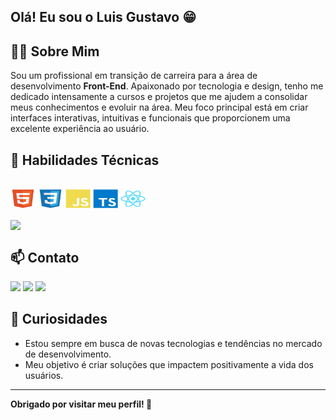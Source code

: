 ## Olá! Eu sou o Luis Gustavo 😁

## 🧑‍💻 Sobre Mim

Sou um profissional em transição de carreira para a área de desenvolvimento **Front-End**. Apaixonado por tecnologia e design, tenho me dedicado intensamente a cursos e projetos que me ajudem a consolidar meus conhecimentos e evoluir na área. Meu foco principal está em criar interfaces interativas, intuitivas e funcionais que proporcionem uma excelente experiência ao usuário.

## 🚀 Habilidades Técnicas

<div style="display: inline_block"><br>
  <img align="center" alt="Luis-HTML" height="30" width="40" src="https://raw.githubusercontent.com/devicons/devicon/master/icons/html5/html5-original.svg">
  <img align="center" alt="Luis-CSS" height="30" width="40" src="https://raw.githubusercontent.com/devicons/devicon/master/icons/css3/css3-original.svg">
  <img align="center" alt="Luis-Js" height="30" width="40" src="https://raw.githubusercontent.com/devicons/devicon/master/icons/javascript/javascript-plain.svg">
  <img align="center" alt="Luis-Ts" height="30" width="40" src="https://raw.githubusercontent.com/devicons/devicon/master/icons/typescript/typescript-plain.svg">
  <img align="center" alt="Luis-React" height="30" width="40" src="https://raw.githubusercontent.com/devicons/devicon/master/icons/react/react-original.svg">
</div>
<br>
<div>
  <a href="https://github.com/luisgustavocarvalho/github-readme-stats">
  <img weigth=400 height=200 align="center" src="https://github-readme-stats.vercel.app/api?username=LuisGustavoCarvalho&show_icons=true&theme=tokyonight" />
</a>
</div>

## 📫 Contato

<div> 
  <a href="https://www.linkedin.com/in/luis-gustavo-de-carvalho-ferreira" target="_blank"><img src="https://img.shields.io/badge/-LinkedIn-%230077B5?style=for-the-badge&logo=linkedin&logoColor=white" target="_blank"></a>
  <a href = "mailto:lgustavo.carvalho07@gmail.com"><img src="https://img.shields.io/badge/-Gmail-%23333?style=for-the-badge&logo=gmail&logoColor=white" target="_blank"></a>
  <a href="https://www.instagram.com/luisgustavo.cf/" target="_blank"><img src="https://img.shields.io/badge/-Instagram-%23E4405F?style=for-the-badge&logo=instagram&logoColor=white" target="_blank"></a>
  
</div>

## 🌟 Curiosidades

- Estou sempre em busca de novas tecnologias e tendências no mercado de desenvolvimento.
- Meu objetivo é criar soluções que impactem positivamente a vida dos usuários.

---

**Obrigado por visitar meu perfil! 👋**

  
<!--
**luisgustavocarvalho/luisgustavocarvalho** is a ✨ _special_ ✨ repository because its `README.md` (this file) appears on your GitHub profile.

Here are some ideas to get you started:

- 🔭 I’m currently working on ...
- 🌱 I’m currently learning ...
- 👯 I’m looking to collaborate on ...
- 🤔 I’m looking for help with ...
- 💬 Ask me about ...
- 📫 How to reach me: ...
- 😄 Pronouns: ...
- ⚡ Fun fact: ...
-->
